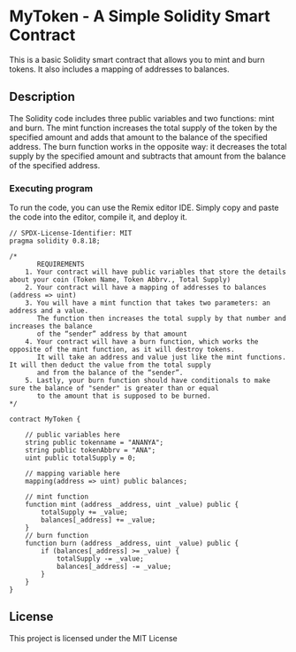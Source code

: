 # MyToken - A Simple Solidity Smart Contract

This is a basic Solidity smart contract that allows you to mint and burn tokens. It also includes a mapping of addresses to balances.

## Description

The Solidity code includes three public variables and two functions: mint and burn. The mint function increases the total supply of the token by the specified amount and adds that amount to the balance of the specified address. The burn function works in the opposite way: it decreases the total supply by the specified amount and subtracts that amount from the balance of the specified address.

### Executing program

To run the code, you can use the Remix editor IDE. Simply copy and paste the code into the editor, compile it, and deploy it.

```
// SPDX-License-Identifier: MIT
pragma solidity 0.8.18;

/*
       REQUIREMENTS
    1. Your contract will have public variables that store the details about your coin (Token Name, Token Abbrv., Total Supply)
    2. Your contract will have a mapping of addresses to balances (address => uint)
    3. You will have a mint function that takes two parameters: an address and a value. 
       The function then increases the total supply by that number and increases the balance 
       of the “sender” address by that amount
    4. Your contract will have a burn function, which works the opposite of the mint function, as it will destroy tokens. 
       It will take an address and value just like the mint functions. It will then deduct the value from the total supply 
       and from the balance of the “sender”.
    5. Lastly, your burn function should have conditionals to make sure the balance of "sender" is greater than or equal 
       to the amount that is supposed to be burned.
*/

contract MyToken {

    // public variables here
    string public tokenname = "ANANYA"; 
    string public tokenAbbrv = "ANA"; 
    uint public totalSupply = 0;

    // mapping variable here
    mapping(address => uint) public balances;

    // mint function
    function mint (address _address, uint _value) public {
        totalSupply += _value; 
        balances[_address] += _value;
    }
    // burn function
    function burn (address _address, uint _value) public { 
        if (balances[_address] >= _value) {
            totalSupply -= _value; 
            balances[_address] -= _value;
        }
    }
}
```

## License

This project is licensed under the MIT License
